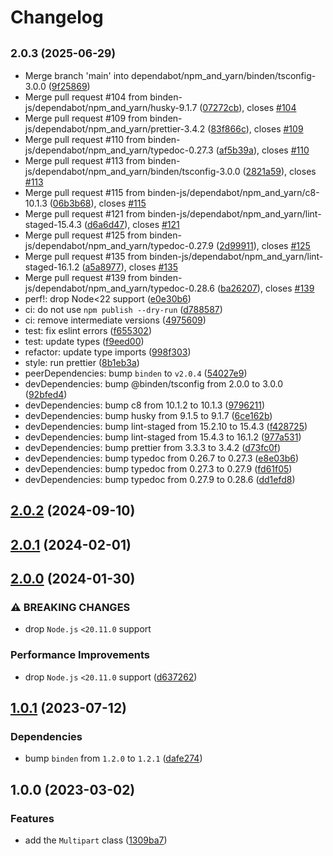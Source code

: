 # Changelog

## <small>2.0.3 (2025-06-29)</small>

- Merge branch 'main' into dependabot/npm_and_yarn/binden/tsconfig-3.0.0 ([9f25869](https://github.com/binden-js/multipart/commit/9f25869))
- Merge pull request #104 from binden-js/dependabot/npm_and_yarn/husky-9.1.7 ([07272cb](https://github.com/binden-js/multipart/commit/07272cb)), closes [#104](https://github.com/binden-js/multipart/issues/104)
- Merge pull request #109 from binden-js/dependabot/npm_and_yarn/prettier-3.4.2 ([83f866c](https://github.com/binden-js/multipart/commit/83f866c)), closes [#109](https://github.com/binden-js/multipart/issues/109)
- Merge pull request #110 from binden-js/dependabot/npm_and_yarn/typedoc-0.27.3 ([af5b39a](https://github.com/binden-js/multipart/commit/af5b39a)), closes [#110](https://github.com/binden-js/multipart/issues/110)
- Merge pull request #113 from binden-js/dependabot/npm_and_yarn/binden/tsconfig-3.0.0 ([2821a59](https://github.com/binden-js/multipart/commit/2821a59)), closes [#113](https://github.com/binden-js/multipart/issues/113)
- Merge pull request #115 from binden-js/dependabot/npm_and_yarn/c8-10.1.3 ([06b3b68](https://github.com/binden-js/multipart/commit/06b3b68)), closes [#115](https://github.com/binden-js/multipart/issues/115)
- Merge pull request #121 from binden-js/dependabot/npm_and_yarn/lint-staged-15.4.3 ([d6a6d47](https://github.com/binden-js/multipart/commit/d6a6d47)), closes [#121](https://github.com/binden-js/multipart/issues/121)
- Merge pull request #125 from binden-js/dependabot/npm_and_yarn/typedoc-0.27.9 ([2d99911](https://github.com/binden-js/multipart/commit/2d99911)), closes [#125](https://github.com/binden-js/multipart/issues/125)
- Merge pull request #135 from binden-js/dependabot/npm_and_yarn/lint-staged-16.1.2 ([a5a8977](https://github.com/binden-js/multipart/commit/a5a8977)), closes [#135](https://github.com/binden-js/multipart/issues/135)
- Merge pull request #139 from binden-js/dependabot/npm_and_yarn/typedoc-0.28.6 ([ba26207](https://github.com/binden-js/multipart/commit/ba26207)), closes [#139](https://github.com/binden-js/multipart/issues/139)
- perf!: drop Node<22 support ([e0e30b6](https://github.com/binden-js/multipart/commit/e0e30b6))
- ci: do not use `npm publish --dry-run` ([d788587](https://github.com/binden-js/multipart/commit/d788587))
- ci: remove intermediate versions ([4975609](https://github.com/binden-js/multipart/commit/4975609))
- test: fix eslint errors ([f655302](https://github.com/binden-js/multipart/commit/f655302))
- test: update types ([f9eed00](https://github.com/binden-js/multipart/commit/f9eed00))
- refactor: update type imports ([998f303](https://github.com/binden-js/multipart/commit/998f303))
- style: run prettier ([8b1eb3a](https://github.com/binden-js/multipart/commit/8b1eb3a))
- peerDependencies: bump `binden` to `v2.0.4` ([54027e9](https://github.com/binden-js/multipart/commit/54027e9))
- devDependencies: bump @binden/tsconfig from 2.0.0 to 3.0.0 ([92bfed4](https://github.com/binden-js/multipart/commit/92bfed4))
- devDependencies: bump c8 from 10.1.2 to 10.1.3 ([9796211](https://github.com/binden-js/multipart/commit/9796211))
- devDependencies: bump husky from 9.1.5 to 9.1.7 ([6ce162b](https://github.com/binden-js/multipart/commit/6ce162b))
- devDependencies: bump lint-staged from 15.2.10 to 15.4.3 ([f428725](https://github.com/binden-js/multipart/commit/f428725))
- devDependencies: bump lint-staged from 15.4.3 to 16.1.2 ([977a531](https://github.com/binden-js/multipart/commit/977a531))
- devDependencies: bump prettier from 3.3.3 to 3.4.2 ([d73fc0f](https://github.com/binden-js/multipart/commit/d73fc0f))
- devDependencies: bump typedoc from 0.26.7 to 0.27.3 ([e8e03b6](https://github.com/binden-js/multipart/commit/e8e03b6))
- devDependencies: bump typedoc from 0.27.3 to 0.27.9 ([fd61f05](https://github.com/binden-js/multipart/commit/fd61f05))
- devDependencies: bump typedoc from 0.27.9 to 0.28.6 ([dd1efd8](https://github.com/binden-js/multipart/commit/dd1efd8))

## [2.0.2](https://github.com/binden-js/multipart/compare/v2.0.1...v2.0.2) (2024-09-10)

## [2.0.1](https://github.com/binden-js/multipart/compare/v2.0.0...v2.0.1) (2024-02-01)

## [2.0.0](https://github.com/binden-js/multipart/compare/v1.0.1...v2.0.0) (2024-01-30)

### ⚠ BREAKING CHANGES

- drop `Node.js` `<20.11.0` support

### Performance Improvements

- drop `Node.js` `<20.11.0` support ([d637262](https://github.com/binden-js/multipart/commit/d637262ff58b4a071ebf4328488b1d30a349aa68))

## [1.0.1](https://github.com/binden-js/multipart/compare/v1.0.0...v1.0.1) (2023-07-12)

### Dependencies

- bump `binden` from `1.2.0` to `1.2.1` ([dafe274](https://github.com/binden-js/multipart/commit/dafe2745253c465247a70ffc295070daa22c9877))

## 1.0.0 (2023-03-02)

### Features

- add the `Multipart` class ([1309ba7](https://github.com/binden-js/multipart/commit/1309ba7ced8ddafdb2ab680cd40608638dae1b8e))
